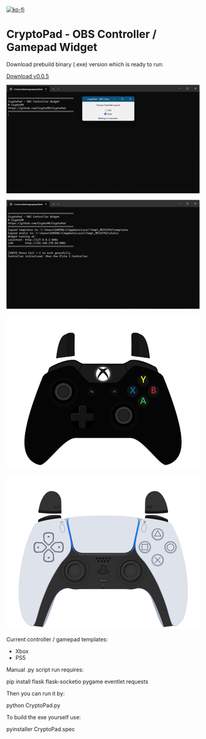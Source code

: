 [![ko-fi](https://ko-fi.com/img/githubbutton_sm.svg)](https://ko-fi.com/K3K314GUP)
# CryptoPad - OBS Controller / Gamepad Widget
Download prebuild binary (.exe) version which is ready to run:

[Download v0.0.5](https://github.com/Crypto90/CryptoPad/releases/download/0.0.5/CryptoPad_0.0.5.zip)

![til](./preview.png)

![til](./preview2.png)

![til](./preview3.png)

![til](./preview4.png)

Current controller / gamepad templates:
- Xbox
- PS5



Manual .py script run requires:

pip install flask flask-socketio pygame eventlet requests

Then you can run it by:

python CryptoPad.py


To build the exe yourself use:

pyinstaller CryptoPad.spec

